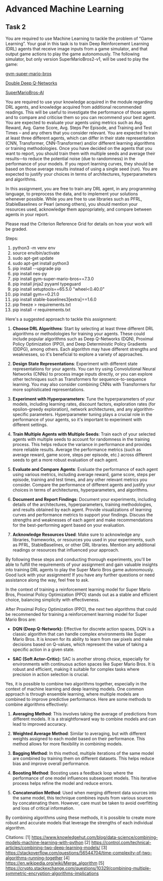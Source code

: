 # Advanced Machine Learning
## Task 2
You are required to use Machine Learning to tackle the problem of “Game Learning”. Your goal in this task is to train Deep Reinforcement Learning (DRL) agents that receive image inputs from a game simulator, and that output game actions to play the game autonomously.
The following simulator, but only version SuperMarioBros2-v1, will be used to play the game:

[gym-super-mario-bros](https://github.com/Kautenja/gym-super-mario-bros)

[Double Deep Q-Networks](https://pytorch.org/tutorials/intermediate/mario_rl_tutorial.html)

[SuperMarioBros-AI](https://github.com/Chrispresso/SuperMarioBros-AI)

You are required to use your knowledge acquired in the module regarding DRL agents, and knowledge acquired from additional recommended readings. This will be useful to investigate the performance of those agents and to compare and criticise them so you can recommend your best agent. You are expected to evaluate your agents using metrics such as Avg. Reward, Avg. Game Score, Avg. Steps Per Episode, and Training and Test Times – and any others that you consider relevant. You are expected to train at least three different agents, which can differ in their state representation (CNN, Transformer, CNN-Transformer) and/or different learning algorithms or training methodologies. Once you have decided on the agents that you want to report, you should train them with multiple seeds and average their results—to reduce the potential noise (due to randomness) in the performance of your models. If you report learning curves, they should be based on those average results instead of using a single seed (run). You are expected to justify your choices in terms of architectures, hyperparameters and algorithms. 

In this assignment, you are free to train any DRL agent, in any programming language, to preprocess the data, and to implement your solutions whenever possible. While you are free to use libraries such as PFRL, StableBaselines or Pearl (among others), you should mention your resources used, acknowledge them appropriately, and compare between agents in your report.

Please read the Criterion Reference Grid for details on how your work will be graded.

Steps:
1. python3 -m venv env
2. source env/bin/activate
3. sudo apt-get update
4. sudo apt-get install python3
5. pip install --upgrade pip
6. pip install nes-py
7. pip install gym-super-mario-bros==7.3.0
8. pip install jinja2 pyyaml typeguard
8. pip install setuptools==65.5.0 "wheel<0.40.0"
9. pip install gym==0.21.0
10. pip install stable-baselines3[extra]==1.6.0
11. pip freeze > requirements.txt
12. pip install -r requirements.txt

Here's a suggested approach to tackle this assignment:

1. **Choose DRL Algorithms**: Start by selecting at least three different DRL algorithms or methodologies for training your agents. These could include popular algorithms such as Deep Q-Networks (DQN), Proximal Policy Optimization (PPO), and Deep Deterministic Policy Gradients (DDPG), among others. Each algorithm may have different strengths and weaknesses, so it's beneficial to explore a variety of approaches.

2. **Design State Representations**: Experiment with different state representations for your agents. You can try using Convolutional Neural Networks (CNNs) to process image inputs directly, or you can explore other techniques such as Transformers for sequence-to-sequence learning. You may also consider combining CNNs with Transformers for more sophisticated representations.

3. **Experiment with Hyperparameters**: Tune the hyperparameters of your models, including learning rates, discount factors, exploration rates (for epsilon-greedy exploration), network architectures, and any algorithm-specific parameters. Hyperparameter tuning plays a crucial role in the performance of your agents, so it's important to experiment with different settings.

4. **Train Multiple Agents with Multiple Seeds**: Train each of your selected agents with multiple seeds to account for randomness in the training process. This helps reduce the variance in performance and provides more reliable results. Average the performance metrics (such as average reward, game score, steps per episode, etc.) across different seeds to get a more robust evaluation of each agent.

5. **Evaluate and Compare Agents**: Evaluate the performance of each agent using various metrics, including average reward, game score, steps per episode, training and test times, and any other relevant metrics you consider. Compare the performance of different agents and justify your choices in terms of architectures, hyperparameters, and algorithms.

6. **Document and Report Findings**: Document your experiments, including details of the architectures, hyperparameters, training methodologies, and results obtained by each agent. Provide visualizations of learning curves and performance metrics to support your findings. Discuss the strengths and weaknesses of each agent and make recommendations for the best-performing agent based on your evaluation.

7. **Acknowledge Resources Used**: Make sure to acknowledge any libraries, frameworks, or resources you used in your experiments, such as PFRL, StableBaselines, or other DRL libraries. Mention any additional readings or resources that influenced your approach.

By following these steps and conducting thorough experiments, you'll be able to fulfill the requirements of your assignment and gain valuable insights into training DRL agents to play the Super Mario Bros game autonomously. Good luck with your assignment! If you have any further questions or need assistance along the way, feel free to ask.

In the context of training a reinforcement learning model for Super Mario Bros, Proximal Policy Optimization (PPO) stands out as a stable and efficient choice, balancing simplicity with effectiveness.

After Proximal Policy Optimization (PPO), the next two algorithms that could be recommended for training a reinforcement learning model for Super Mario Bros are:
+ **DQN (Deep Q-Network):** Effective for discrete action spaces, DQN is a classic algorithm that can handle complex environments like Super Mario Bros. It is known for its ability to learn from raw pixels and make decisions based on Q-values, which represent the value of taking a specific action in a given state.

+ **SAC (Soft Actor-Critic):** SAC is another strong choice, especially for environments with continuous action spaces like Super Mario Bros. It is robust and efficient, making it suitable for complex tasks where precision in action selection is crucial.


Yes, it is possible to combine two algorithms together, especially in the context of machine learning and deep learning models. One common approach is through ensemble learning, where multiple models are combined to improve predictive performance. Here are some methods to combine algorithms effectively:

1. **Averaging Method**: This involves taking the average of predictions from different models. It is a straightforward way to combine models and can lead to improved accuracy.

2. **Weighted Average Method**: Similar to averaging, but with different weights assigned to each model based on their performance. This method allows for more flexibility in combining models.

3. **Bagging Method**: In this method, multiple iterations of the same model are combined by training them on different datasets. This helps reduce bias and improve overall performance.

4. **Boosting Method**: Boosting uses a feedback loop where the performance of one model influences subsequent models. This iterative process helps refine the model and reduce errors.

5. **Concatenation Method**: Used when merging different data sources into the same model, this technique combines inputs from various sources by concatenating them. However, care must be taken to avoid overfitting and loss of critical information.

By combining algorithms using these methods, it is possible to create more robust and accurate models that leverage the strengths of each individual algorithm.

Citations:
[1] https://www.knowledgehut.com/blog/data-science/combining-models-machine-learning-with-python
[2] https://control.com/technical-articles/combining-two-deep-learning-models/
[3] https://stackoverflow.com/questions/56544704/time-complexity-of-two-algorithms-running-together
[4] https://en.wikipedia.org/wiki/Merge_algorithm
[5] https://crypto.stackexchange.com/questions/10329/combining-multiple-symmetric-encryption-algorithms-implications
